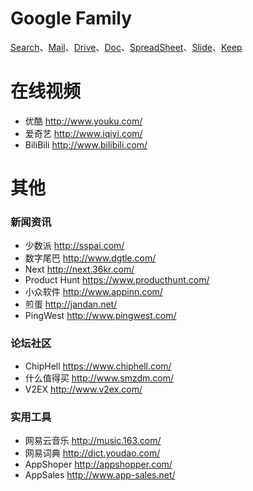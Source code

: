 # Google Family
[Search](https://www.google.com.hk/)、[Mail](https://mail.google.com/mail/u/0/)、[Drive](https://drive.google.com/drive/)、[Doc](https://docs.google.com/document/u/0/)、[SpreadSheet](https://docs.google.com/spreadsheets/u/0/)、[Slide](https://docs.google.com/presentation/u/0/)、[Keep](https://keep.google.com/)

# 在线视频
- 优酷 http://www.youku.com/
- 爱奇艺 http://www.iqiyi.com/
- BiliBili http://www.bilibili.com/

# 其他
### 新闻资讯
- 少数派 http://sspai.com/
- 数字尾巴 http://www.dgtle.com/
- Next http://next.36kr.com/
- Product Hunt https://www.producthunt.com/
- 小众软件 http://www.appinn.com/
- 煎蛋 http://jandan.net/
- PingWest http://www.pingwest.com/
 
### 论坛社区
- ChipHell https://www.chiphell.com/
- 什么值得买 http://www.smzdm.com/
- V2EX http://www.v2ex.com/

### 实用工具
- 网易云音乐 http://music.163.com/
- 网易词典 http://dict.youdao.com/
- AppShoper http://appshopper.com/
- AppSales http://www.app-sales.net/
